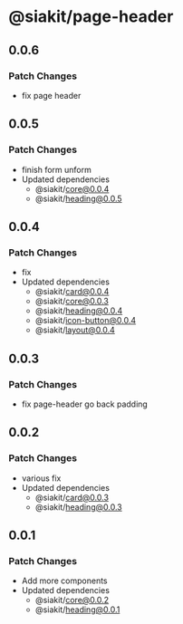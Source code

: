# @siakit/page-header

## 0.0.6

### Patch Changes

- fix page header

## 0.0.5

### Patch Changes

- finish form unform
- Updated dependencies
  - @siakit/core@0.0.4
  - @siakit/heading@0.0.5

## 0.0.4

### Patch Changes

- fix
- Updated dependencies
  - @siakit/card@0.0.4
  - @siakit/core@0.0.3
  - @siakit/heading@0.0.4
  - @siakit/icon-button@0.0.4
  - @siakit/layout@0.0.4

## 0.0.3

### Patch Changes

- fix page-header go back padding

## 0.0.2

### Patch Changes

- various fix
- Updated dependencies
  - @siakit/card@0.0.3
  - @siakit/heading@0.0.3

## 0.0.1

### Patch Changes

- Add more components
- Updated dependencies
  - @siakit/core@0.0.2
  - @siakit/heading@0.0.1
